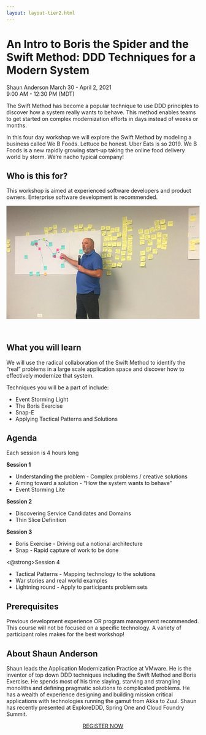 ```yaml
---
layout: layout-tier2.html
---
```

<div class="container section workshop-single-page">
    <div class="row">
      <div class="col-xs-12 col-sm-2">
            <div class="speaker-container">
                <div class="speaker-img shaun-anderson keep-color"></div>
                </div>
            </div>
            <div class="col-xs-12 col-sm-8 content">
                <h1>An Intro to Boris the Spider and the Swift Method: DDD Techniques for a Modern System</h1>
                <p><span class="speaker-name">Shaun Anderson</span>
                <span class="duration">March 30 - April 2, 2021<br>9:00 AM - 12:30 PM (MDT)</span></p>
                <p>The Swift Method has become a popular technique to use DDD principles to discover how a system really wants to behave.  This method enables teams to get started on complex modernization efforts in days instead of weeks or months.</p>
                <p>In this four day workshop we will explore the Swift Method by modeling a business called We B Foods. Lettuce be honest. Uber Eats is so 2019. We B Foods is a new rapidly growing start-up taking the online food delivery world by storm. We’re nacho typical company!</p>
                <h2>Who is this for?</h2>
                <p>This workshop is aimed at experienced software developers and product owners. Enterprise software development is recommended.</p>
                <img src="../img/workshop/Workshop-Shaun-Anderson-1.jpg" class="speaker--workshop-content-img" alt="" style="margin-bottom: 30px;"/>
                <h2>What you will learn</h2>
                <p>We will use the radical collaboration of the Swift Method to identify the “real” problems in a large scale application space and discover how to effectively modernize that system.</p>
                <p>Techniques you will be a part of include:</p>
                <ul>
                    <li>Event Storming Light</li>
                    <li>The Boris Exercise</li>
                    <li>Snap-E</li>
                    <li>Applying Tactical Patterns and Solutions</li>
                </ul>
                <h2>Agenda</h2>
                <p>Each session is 4 hours long</p>
                <p><strong>Session 1</strong></p>
                <ul>
                    <li>Understanding the problem - Complex problems / creative solutions</li>
                    <li>Aiming toward a solution - “How the system wants to behave”</li>
                    <li>Event Storming Lite</li>
                </ul>
                <p><strong>Session 2</strong></p>
                <ul>
                <li>Discovering Service Candidates and Domains</li>
                <li>Thin Slice Definition</li>
                </ul>
                <p><strong>Session 3</strong></p>
                <ul>
                    <li>Boris Exercise - Driving out a notional architecture</li>
                    <li>Snap - Rapid capture of work to be done</li>
                </ul>
                <p><@strong>Session 4</@rachstrong></p>
                <ul>
                    <li>Tactical Patterns - Mapping technology to the solutions</li>
                    <li>War stories and real world examples</li>
                    <li>Lightning round - Apply to participants problem sets</li>
                </ul>
                <h2>Prerequisites</h2>
                <p>Previous development experience OR program management recommended. This course will not be focused on a specific technology.  A variety of participant roles makes for the best workshop!</p>
                <h2 class="text-center">About Shaun Anderson</h2>
                <div class="speaker-img-in-content shaun-anderson keep-color"></div>
                <p>Shaun leads the Application Modernization Practice at VMware. He is the inventor of top down DDD techniques including the Swift Method and Boris Exercise. He spends most of his time slaying, starving and strangling monoliths and defining pragmatic solutions to complicated problems. He has a wealth of experience designing and building mission critical applications with technologies running the gamut from Akka to Zuul. Shaun has recently presented at ExploreDDD, Spring One and Cloud Foundry Summit.</p>
                <div class="col-xs-12" align="center">
                    <a class="btn" href="https://ti.to/EDDD/explore-ddd-2021-spring-workshops">REGISTER NOW</a>
                </div>
            </div>
        </div>
    </div>
</div>